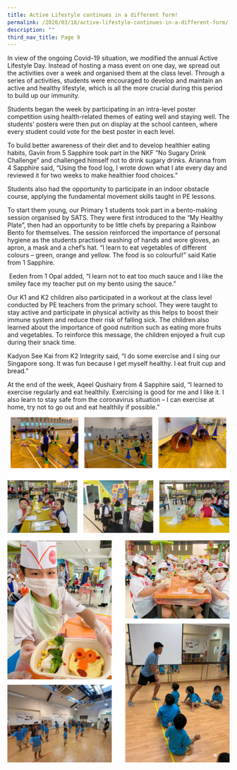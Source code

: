 ```yaml
---
title: Active Lifestyle continues in a different form!
permalink: /2020/03/18/active-lifestyle-continues-in-a-different-form/
description: ""
third_nav_title: Page 9
---
```

<p>In view of the ongoing Covid-19 situation, we modified the annual Active Lifestyle Day. Instead of hosting a mass event on one day, we spread out the activities over a week and organised them at the class level. Through a series of activities, students were encouraged to develop and maintain an active and healthy lifestyle, which is all the more crucial during this period to build up our immunity.</p>
<p>Students began the week by participating in an intra-level poster competition using health-related themes of eating well and staying well. The students' posters were then put on display at the school canteen, where every student could vote for the best poster in each level.</p>
<p>To build better awareness of their diet and to develop healthier eating habits, Gavin from 5 Sapphire took part in the NKF &ldquo;No Sugary Drink Challenge&rdquo; and challenged himself not to drink sugary drinks. Arianna from 4 Sapphire said, &ldquo;Using the food log, I wrote down what I ate every day and reviewed it for two weeks to make healthier food choices.&rdquo;</p>
<p>Students also had the opportunity to participate in an indoor obstacle course, applying the fundamental movement skills taught in PE lessons.</p>
<p>To start them young, our Primary 1 students took part in a bento-making session organised by SATS. They were first introduced to the &ldquo;My Healthy Plate&rdquo;, then had an opportunity to be little chefs by preparing a Rainbow Bento for themselves. The session reinforced the importance of personal hygiene as the students practised washing of hands and wore gloves, an apron, a mask and a chef&rsquo;s hat. &ldquo;I learn to eat vegetables of different colours &ndash; green, orange and yellow. The food is so colourful!&rdquo; said Katie from 1 Sapphire<em>.</em></p>
<p><em>&nbsp;</em>Eeden from 1 Opal added, &ldquo;I learn not to eat too much sauce and I like the smiley face my teacher put on my bento using the sauce.&rdquo;</p>
<p>Our K1 and K2 children also participated in a workout at the class level conducted by PE teachers from the primary school. They were taught to stay active and participate in physical activity as this helps to boost their immune system and reduce their risk of falling sick. The children also learned about the importance of good nutrition such as eating more fruits and vegetables. To reinforce this message, the children enjoyed a fruit cup during their snack time.</p>
<p>Kadyon See Kai from K2 Integrity said, &ldquo;I do some exercise and I sing our Singapore song. It was fun because I get myself healthy. I eat fruit cup and bread.&rdquo;</p>
<p>At the end of the week, Aqeel Qushairy from 4 Sapphire said, &ldquo;I learned to exercise regularly and eat healthily. Exercising is good for me and I like it. I also learn to stay safe from the coronavirus situation &ndash; I can exercise at home, try not to go out and eat healthily if possible.&rdquo;</p>

![](/images/activelifestyle.png)

![](/images/lifestyleactive.jpg)